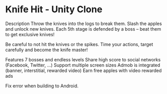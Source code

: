 # Knife Hit - Unity Clone
Description
Throw the knives into the logs to break them. Slash the apples and unlock new knives. Each 5th stage is defended by a boss – beat them to get exclusive knives! 

Be careful to not hit the knives or the spikes. Time your actions, target carefully and become the knife master!

Features
7 bosses and endless levels
Share high score to social networks (Facebook, Twitter, …)
Support multiple screen sizes
Admob is integrated (banner, interstitial, rewarded video)
Earn free apples with video rewarded ads

Fix error when building to Android. 

